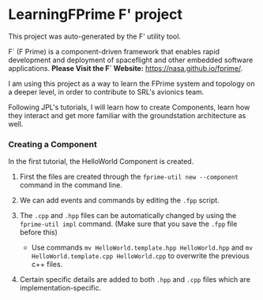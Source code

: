 # LearningFPrime F' project

This project was auto-generated by the F' utility tool. 

F´ (F Prime) is a component-driven framework that enables rapid development and deployment of spaceflight and other embedded software applications.
**Please Visit the F´ Website:** https://nasa.github.io/fprime/.

I am using this project as a way to learn the FPrime system and topology on a deeper level, in order to contribute to SRL's avionics team. 

Following JPL's tutorials, I will learn how to create Components, learn how they interact and get more familiar with the groundstation architecture as well.

### Creating a Component

In the first tutorial, the HelloWorld Component is created. 

1. First the files are created through the `fprime-util new --component` command in the command line. 

2. We can add events and commands by editing the `.fpp` script.

3. The `.cpp` and `.hpp` files can be automatically changed by using the `fprime-util impl` command. (Make sure that you save the `.fpp` file before this)

    - Use commands `mv HelloWorld.template.hpp HelloWorld.hpp` and `mv HelloWorld.template.cpp HelloWorld.cpp` to overwrite the previous c++ files.

4. Certain specific details are added to both `.hpp` and `.cpp` files which are implementation-specific.